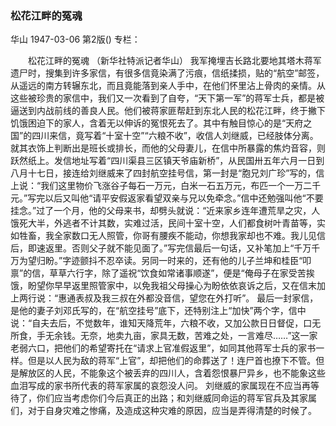 ### 松花江畔的冤魂
华山
1947-03-06
第2版()
专栏：

　　松花江畔的冤魂
    （新华社特派记者华山）
    我军掩埋吉长路北要地其塔木蒋军遗尸时，搜集到许多家信，有很多信竟染满了污痕，信纸揉损，贴的“航空”邮签，从遥远的南方转辗东北，而且竟能落到亲人手中，在他们怀里沾上骨肉的亲情。从这些被珍贵的家信中，我们又一次看到了自夸，“天下第一军”的蒋军士兵，都是被逼送到内战前线的善良人民。他们被蒋家匪帮赶到东北人民的松花江畔，终于撇下饥饿困迫下的家人，含着无以伸诉的冤恨死去了。其中有触目惊心的是“天府之国”的四川来信，竟写着“十室十空”“六粮不收”，收信人刘继威，已经肢体分离。就其衣饰上判断出是班长或排长，而他的父母妻儿，在信中所暴露的焦灼音容，则跃然纸上。发信地址写着“四川渠县三区镇天爷庙新桥”，从民国卅五年六月一日到八月十七日，接连给刘继威来了四封航空挂号信，第一封是“胞兄刘广珍”写的，信上说：“我们这里物价飞涨谷子每石一万元，白米一石五万元，布匹一个一万二千元。”写完以后又叫他“请平安假返家看望双亲与兄以免牵念。”信中还勉强叫他“不要挂念。”过了一个月，他的父母来书，却劈头就说：“近来家乡连年遭荒旱之灾，人饿死大半，外逃者不计其数，实难过活，民间十室十空，人们都食树叶青苗等，实如牲畜，我全家数口无人照管，你哥有腰疾不能动，你想我家却也不难。我儿见信后，即速返里。否则父子就不能见面了。”写完信最后一句话，又补笔加上“千万千万为望归盼。”字迹颤抖不忍卒读。另同一时来的，还有他的儿子兰坤和桂臣“叩禀”的信，草草六行字，除了遥祝“饮食如常诸事顺遂”，便是“俺母子在家受苦挨饿，盼望你早早返里照管家中，以免我祖父母操心为盼依依哀诉之后，又在信末加上两行说：“惠通表叔及我三叔在外都没音信，望您在外打听”。
    最后一封家信，是他的妻子刘邓氏写的，在“航空挂号”底下，还特别注上“加快”两个字，信中说：“自夫去后，不觉数年，谁知天降荒年，六粮不收，又加公款日日督促，口无所食，手无余钱。无奈，地卖九亩，家具无数，苦难之处，一言难尽……”这一家老弱六口，把他们的希望寄托在“请求上官准假返里”，如同其他蒋军士兵的家书一样。但是以人民为敌的蒋军“上官”，却把他们的命葬送了！连尸首也撩下不管。但是解放区的人民，不能象这个被丢弃的四川人，含着怨恨暴尸异乡，也不能象这些血泪写成的家书所代表的蒋军家属的哀怨没人问。
    刘继威的家属现在不应当再等待了，你们应当考虑你们今后真正的出路；和刘继威同命运的蒋军官兵及其家属们，对于自身灾难之惨痛，及造成这种灾难的原因，应当是弄得清楚的时候了。
